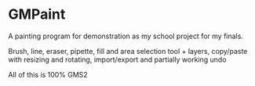 # GMPaint

A painting program for demonstration as my school project for my finals.

Brush, line, eraser, pipette, fill and area selection tool + layers, copy/paste with resizing and rotating, import/export and partially working undo

All of this is 100% GMS2
